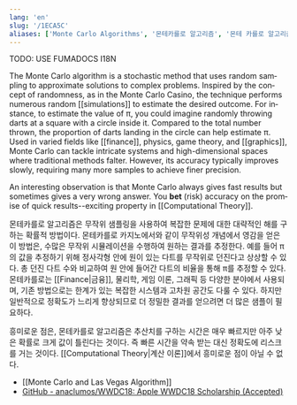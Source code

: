 ```yaml
---
lang: 'en'
slug: '/1ECA5C'
aliases: ['Monte Carlo Algorithms', '몬테카를로 알고리즘', '몬테 카를로 알고리즘']
---
```



TODO: USE FUMADOCS I18N

<div lang='en-US'>

The Monte Carlo algorithm is a stochastic method that uses random sampling to approximate solutions to complex problems. Inspired by the concept of randomness, as in the Monte Carlo Casino, the technique performs numerous random [[simulations]] to estimate the desired outcome. For instance, to estimate the value of π, you could imagine randomly throwing darts at a square with a circle inside it. Compared to the total number thrown, the proportion of darts landing in the circle can help estimate π. Used in varied fields like [[finance]], physics, game theory, and [[graphics]], Monte Carlo can tackle intricate systems and high-dimensional spaces where traditional methods falter. However, its accuracy typically improves slowly, requiring many more samples to achieve finer precision.

An interesting observation is that Monte Carlo always gives fast results but sometimes gives a very wrong answer. You **bet** (risk) accuracy on the promise of quick results--exciting property in [[Computational Theory]].

</div>


<div lang='ko-KR'>

몬테카를로 알고리즘은 무작위 샘플링을 사용하여 복잡한 문제에 대한 대략적인 해를 구하는 확률적 방법이다. 몬테카를로 카지노에서와 같이 무작위성 개념에서 영감을 얻은 이 방법은, 수많은 무작위 시뮬레이션을 수행하여 원하는 결과를 추정한다. 예를 들어 π의 값을 추정하기 위해 정사각형 안에 원이 있는 다트를 무작위로 던진다고 상상할 수 있다. 총 던진 다트 수와 비교하여 원 안에 들어간 다트의 비율을 통해 π를 추정할 수 있다. 몬테카를로는 [[Finance|금융]], 물리학, 게임 이론, 그래픽 등 다양한 분야에서 사용되며, 기존 방법으로는 한계가 있는 복잡한 시스템과 고차원 공간도 다룰 수 있다. 하지만 일반적으로 정확도가 느리게 향상되므로 더 정밀한 결과를 얻으려면 더 많은 샘플이 필요하다.

흥미로운 점은, 몬테카를로 알고리즘은 추산치를 구하는 시간은 매우 빠르지만 아주 낮은 확률로 크게 값이 틀린다는 것이다. 즉 빠른 시간을 약속 받는 대신 정확도에 리스크를 거는 것이다. [[Computational Theory|계산 이론]]에서 흥미로운 점이 아닐 수 없다.

</div>


- [[Monte Carlo and Las Vegas Algorithm]]
- [GitHub - anaclumos/WWDC18: Apple WWDC18 Scholarship (Accepted)](https://github.com/anaclumos/wwdc18)
